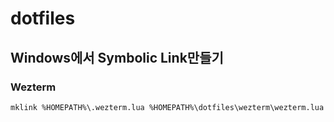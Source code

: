 # dotfiles


## Windows에서 Symbolic Link만들기

### Wezterm

    mklink %HOMEPATH%\.wezterm.lua %HOMEPATH%\dotfiles\wezterm\wezterm.lua
